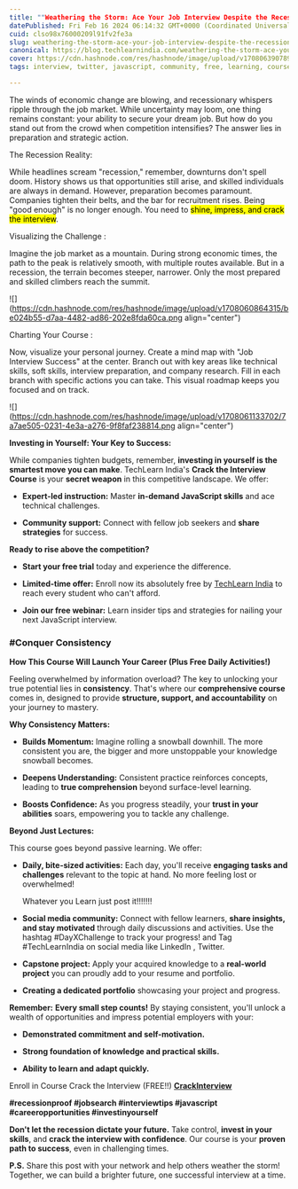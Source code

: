 ```yaml
---
title: ""Weathering the Storm: Ace Your Job Interview Despite the Recession with TechLearn India's Crack the  Interview Course!"
datePublished: Fri Feb 16 2024 06:14:32 GMT+0000 (Coordinated Universal Time)
cuid: clso98x76000209l91fv2fe3a
slug: weathering-the-storm-ace-your-job-interview-despite-the-recession-with-techlearn-indias-crack-the-interview-course
canonical: https://blog.techlearnindia.com/weathering-the-storm-ace-your-job-interview-despite-the-recession-with-techlearn-indias-crack-the-interview-course
cover: https://cdn.hashnode.com/res/hashnode/image/upload/v1708063907890/94e2aaf1-da57-4c09-a7b5-2b53a61d7c30.png
tags: interview, twitter, javascript, community, free, learning, course, linkedin, success, consistency, learning-journey, recession

---
```


The winds of economic change are blowing, and recessionary whispers ripple through the job market. While uncertainty may loom, one thing remains constant: your ability to secure your dream job. But how do you stand out from the crowd when competition intensifies? The answer lies in preparation and strategic action.

The Recession Reality:

While headlines scream "recession," remember, downturns don't spell doom. History shows us that opportunities still arise, and skilled individuals are always in demand. However, preparation becomes paramount. Companies tighten their belts, and the bar for recruitment rises. Being "good enough" is no longer enough. You need to <mark>shine, impress, and crack the interview</mark>.

Visualizing the Challenge :

Imagine the job market as a mountain. During strong economic times, the path to the peak is relatively smooth, with multiple routes available. But in a recession, the terrain becomes steeper, narrower. Only the most prepared and skilled climbers reach the summit.

![](https://cdn.hashnode.com/res/hashnode/image/upload/v1708060864315/be024b55-d7aa-4482-ad86-202e8fda60ca.png align="center")

Charting Your Course :

Now, visualize your personal journey. Create a mind map with "Job Interview Success" at the center. Branch out with key areas like technical skills, soft skills, interview preparation, and company research. Fill in each branch with specific actions you can take. This visual roadmap keeps you focused and on track.

![](https://cdn.hashnode.com/res/hashnode/image/upload/v1708061133702/7a7ae505-0231-4e3a-a276-9f8faf238814.png align="center")

**Investing in Yourself: Your Key to Success:**

While companies tighten budgets, remember, **investing in yourself is the smartest move you can make**. TechLearn India's **Crack the Interview Course** is your **secret weapon** in this competitive landscape. We offer:

* **Expert-led instruction:** Master **in-demand JavaScript skills** and ace technical challenges.
    
* **Community support:** Connect with fellow job seekers and **share strategies** for success.
    

**Ready to rise above the competition?**

* **Start your free trial** today and experience the difference.
    
* **Limited-time offer:** Enroll now its absolutely free by [TechLearn India](https://app.techlearnindia.com/job-profile-courses/?coupon=LEARNING28) to reach every student who can't afford.
    
* **Join our free webinar:** Learn insider tips and strategies for nailing your next JavaScript interview.
    

### **#Conquer Consistency**

**How This Course Will Launch Your Career (Plus Free Daily Activities!)**

Feeling overwhelmed by information overload? The key to unlocking your true potential lies in **consistency**. That's where our **comprehensive course** comes in, designed to provide **structure, support, and accountability** on your journey to mastery.

**Why Consistency Matters:**

* **Builds Momentum:** Imagine rolling a snowball downhill. The more consistent you are, the bigger and more unstoppable your knowledge snowball becomes.
    
* **Deepens Understanding:** Consistent practice reinforces concepts, leading to **true comprehension** beyond surface-level learning.
    
* **Boosts Confidence:** As you progress steadily, your **trust in your abilities** soars, empowering you to tackle any challenge.
    

**Beyond Just Lectures:**

This course goes beyond passive learning. We offer:

* **Daily, bite-sized activities:** Each day, you'll receive **engaging tasks and challenges** relevant to the topic at hand. No more feeling lost or overwhelmed!
    
    Whatever you Learn just post it!!!!!!!
    
* **Social media community:** Connect with fellow learners, **share insights, and stay motivated** through daily discussions and activities. Use the hashtag #DayXChallenge to track your progress! and Tag #TechLearnIndia on social media like LinkedIn , Twitter.
    
* **Capstone project:** Apply your acquired knowledge to a **real-world project** you can proudly add to your resume and portfolio.
    
* **Creating a dedicated portfolio** showcasing your project and progress.
    

**Remember:** **Every small step counts!** By staying consistent, you'll unlock a wealth of opportunities and impress potential employers with your:

* **Demonstrated commitment and self-motivation.**
    
* **Strong foundation of knowledge and practical skills.**
    
* **Ability to learn and adapt quickly.**
    

Enroll in Course Crack the Interview (FREE!!) [**CrackInterview**](https://app.techlearnindia.com/job-profile-courses/?coupon=LEARNING28)

**#recessionproof #jobsearch #interviewtips #javascript #careeropportunities #investinyourself**

**Don't let the recession dictate your future.** Take control, **invest in your skills**, and **crack the interview with confidence**. Our course is your **proven path to success**, even in challenging times.

**P.S.** Share this post with your network and help others weather the storm! Together, we can build a brighter future, one successful interview at a time.